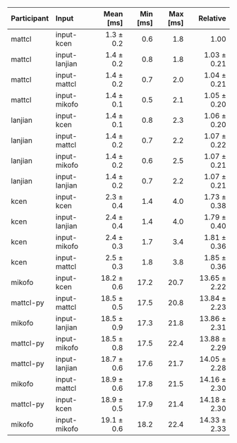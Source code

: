 | Participant | Input | Mean [ms] | Min [ms] | Max [ms] | Relative |
|:---|:---|---:|---:|---:|---:|
| mattcl | input-kcen | 1.3 ± 0.2 | 0.6 | 1.8 | 1.00 |
| mattcl | input-lanjian | 1.4 ± 0.2 | 0.8 | 1.8 | 1.03 ± 0.21 |
| mattcl | input-mattcl | 1.4 ± 0.2 | 0.7 | 2.0 | 1.04 ± 0.21 |
| mattcl | input-mikofo | 1.4 ± 0.1 | 0.5 | 2.1 | 1.05 ± 0.20 |
| lanjian | input-kcen | 1.4 ± 0.1 | 0.8 | 2.3 | 1.06 ± 0.20 |
| lanjian | input-mattcl | 1.4 ± 0.2 | 0.7 | 2.2 | 1.07 ± 0.22 |
| lanjian | input-mikofo | 1.4 ± 0.2 | 0.6 | 2.5 | 1.07 ± 0.21 |
| lanjian | input-lanjian | 1.4 ± 0.2 | 0.7 | 2.2 | 1.07 ± 0.21 |
| kcen | input-kcen | 2.3 ± 0.4 | 1.4 | 4.0 | 1.73 ± 0.38 |
| kcen | input-lanjian | 2.4 ± 0.4 | 1.4 | 4.0 | 1.79 ± 0.40 |
| kcen | input-mikofo | 2.4 ± 0.3 | 1.7 | 3.4 | 1.81 ± 0.36 |
| kcen | input-mattcl | 2.5 ± 0.3 | 1.8 | 3.8 | 1.85 ± 0.36 |
| mikofo | input-kcen | 18.2 ± 0.6 | 17.2 | 20.7 | 13.65 ± 2.22 |
| mattcl-py | input-mattcl | 18.5 ± 0.5 | 17.5 | 20.8 | 13.84 ± 2.23 |
| mikofo | input-lanjian | 18.5 ± 0.9 | 17.3 | 21.8 | 13.86 ± 2.31 |
| mattcl-py | input-mikofo | 18.5 ± 0.8 | 17.5 | 22.4 | 13.88 ± 2.29 |
| mattcl-py | input-lanjian | 18.7 ± 0.6 | 17.6 | 21.7 | 14.05 ± 2.28 |
| mikofo | input-mattcl | 18.9 ± 0.6 | 17.8 | 21.5 | 14.16 ± 2.30 |
| mattcl-py | input-kcen | 18.9 ± 0.5 | 17.9 | 21.4 | 14.18 ± 2.30 |
| mikofo | input-mikofo | 19.1 ± 0.6 | 18.2 | 22.4 | 14.33 ± 2.33 |
